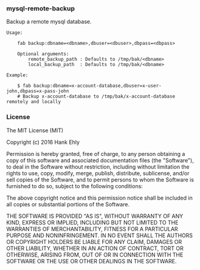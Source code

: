 ### mysql-remote-backup

Backup a remote mysql database.

    Usage:
    
        fab backup:dbname=<dbname>,dbuser=<dbuser>,dbpass=<dbpass>

        Optional arguments:
            remote_backup_path : Defaults to /tmp/bak/<dbname>
            local_backup_path  : Defaults to /tmp/bak/<dbname>

    Example: 
    
        $ fab backup:dbname=x-account-database,dbuser=x-user-john,dbpass=x-pass-john
        # Backup x-account-database to /tmp/bak/x-account-database remotely and locally


### License

The MIT License (MIT)

Copyright (c) 2016 Hank Ehly

Permission is hereby granted, free of charge, to any person obtaining a copy
of this software and associated documentation files (the "Software"), to deal
in the Software without restriction, including without limitation the rights
to use, copy, modify, merge, publish, distribute, sublicense, and/or sell
copies of the Software, and to permit persons to whom the Software is
furnished to do so, subject to the following conditions:

The above copyright notice and this permission notice shall be included in all
copies or substantial portions of the Software.

THE SOFTWARE IS PROVIDED "AS IS", WITHOUT WARRANTY OF ANY KIND, EXPRESS OR
IMPLIED, INCLUDING BUT NOT LIMITED TO THE WARRANTIES OF MERCHANTABILITY,
FITNESS FOR A PARTICULAR PURPOSE AND NONINFRINGEMENT. IN NO EVENT SHALL THE
AUTHORS OR COPYRIGHT HOLDERS BE LIABLE FOR ANY CLAIM, DAMAGES OR OTHER
LIABILITY, WHETHER IN AN ACTION OF CONTRACT, TORT OR OTHERWISE, ARISING FROM,
OUT OF OR IN CONNECTION WITH THE SOFTWARE OR THE USE OR OTHER DEALINGS IN THE
SOFTWARE.
